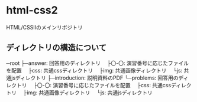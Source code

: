 # html-css2
HTML/CSSⅡのメインリポジトリ

## ディレクトリの構造について

─root
├─answer: 回答用のディレクトリ
　├〇-〇: 演習番号に応じたファイルを配置
　├css: 共通cssディレクトリ
　├img: 共通画像ディレクトリ
　└js: 共通jsディレクトリ
├─introduction: 説明資料のPDF
└─problems: 回答用のディレクトリ
　├〇-〇: 演習番号に応じたファイルを配置
　├css: 共通cssディレクトリ
　├img: 共通画像ディレクトリ
　└js: 共通jsディレクトリ
